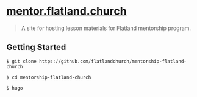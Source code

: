 # [mentor.flatland.church](https://mentor.flatland.church)

> A site for hosting lesson materials for Flatland mentorship program.

## Getting Started

```
$ git clone https://github.com/flatlandchurch/mentorship-flatland-church

$ cd mentorship-flatland-church

$ hugo
```

